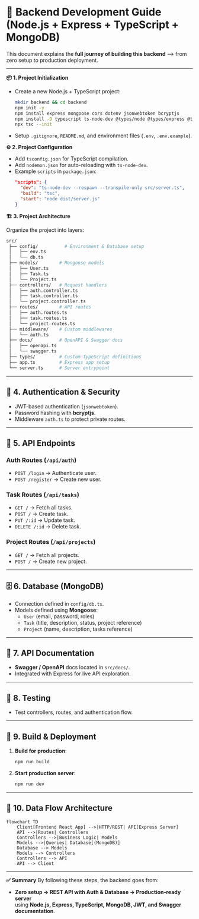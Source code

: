 # 🚀 Backend Development Guide (Node.js + Express + TypeScript + MongoDB)

This document explains the **full journey of building this backend** --> from zero setup to production deployment.  

---

**📦 1. Project Initialization**
- Create a new Node.js + TypeScript project:
  ```bash
  mkdir backend && cd backend
  npm init -y
  npm install express mongoose cors dotenv jsonwebtoken bcryptjs
  npm install -D typescript ts-node-dev @types/node @types/express @types/bcryptjs @types/jsonwebtoken
  npx tsc --init
  ```
- Setup `.gitignore`, `README.md`, and environment files (`.env`, `.env.example`).

**⚙️ 2. Project Configuration**
- Add `tsconfig.json` for TypeScript compilation.
- Add `nodemon.json` for auto-reloading with `ts-node-dev`.
- Example `scripts` in `package.json`:
  ```json
  "scripts": {
    "dev": "ts-node-dev --respawn --transpile-only src/server.ts",
    "build": "tsc",
    "start": "node dist/server.js"
  }
  ```

**🏗️ 3. Project Architecture**

Organize the project into layers:

```bash
src/
 ├── config/          # Environment & Database setup
 │   ├── env.ts
 │   └── db.ts
 ├── models/        # Mongoose models
 │   ├── User.ts
 │   ├── Task.ts
 │   └── Project.ts
 ├── controllers/   # Request handlers
 │   ├── auth.controller.ts
 │   ├── task.controller.ts
 │   └── project.controller.ts
 ├── routes/        # API routes
 │   ├── auth.routes.ts
 │   ├── task.routes.ts
 │   └── project.routes.ts
 ├── middleware/    # Custom middlewares
 │   └── auth.ts
 ├── docs/          # OpenAPI & Swagger docs
 │   ├── openapi.ts
 │   └── swagger.ts
 ├── types/         # Custom TypeScript definitions
 ├── app.ts         # Express app setup
 └── server.ts      # Server entrypoint
```

---

## 🔑 4. Authentication & Security
- JWT-based authentication (`jsonwebtoken`).
- Password hashing with **bcryptjs**.
- Middleware `auth.ts` to protect private routes.

---

## 📡 5. API Endpoints
### Auth Routes (`/api/auth`)
- `POST /login` → Authenticate user.
- `POST /register` → Create new user.

### Task Routes (`/api/tasks`)
- `GET /` → Fetch all tasks.
- `POST /` → Create task.
- `PUT /:id` → Update task.
- `DELETE /:id` → Delete task.

### Project Routes (`/api/projects`)
- `GET /` → Fetch all projects.
- `POST /` → Create new project.

---

## 🗄️ 6. Database (MongoDB)
- Connection defined in `config/db.ts`.
- Models defined using **Mongoose**:
  - `User` (email, password, roles)
  - `Task` (title, description, status, project reference)
  - `Project` (name, description, tasks reference)

---

## 📜 7. API Documentation
- **Swagger / OpenAPI** docs located in `src/docs/`.
- Integrated with Express for live API exploration.

---

## 🧪 8. Testing
- Test controllers, routes, and authentication flow.

---

## 🚀 9. Build & Deployment
1. **Build for production**:
   ```bash
   npm run build
   ```
2. **Start production server**:
   ```bash
   npm run dev
   ```
---

## 🔄 10. Data Flow Architecture
```mermaid
flowchart TD
    Client[Frontend React App] -->|HTTP/REST| API[Express Server]
    API -->|Routes| Controllers
    Controllers -->|Business Logic| Models
    Models -->|Queries| Database[(MongoDB)]
    Database --> Models
    Models --> Controllers
    Controllers --> API
    API --> Client
```

---

**✅ Summary**
By following these steps, the backend goes from:
- **Zero setup → REST API with Auth & Database → Production-ready server**  
using **Node.js, Express, TypeScript, MongoDB, JWT, and Swagger documentation**.
